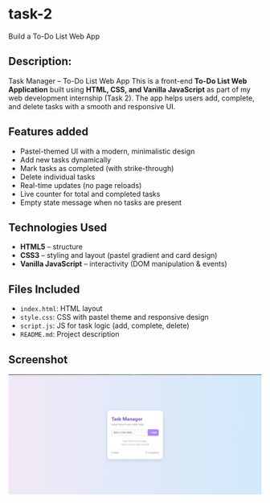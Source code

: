 # task-2
Build a To-Do List Web App 

## Description:
Task Manager – To-Do List Web App
This is a front-end **To-Do List Web Application** built using **HTML, CSS, and Vanilla JavaScript** as part of my web development internship (Task 2). The app helps users add, complete, and delete tasks with a smooth and responsive UI.


## Features added

-  Pastel-themed UI with a modern, minimalistic design
-  Add new tasks dynamically
-  Mark tasks as completed (with strike-through)
-  Delete individual tasks
-  Real-time updates (no page reloads)
-  Live counter for total and completed tasks
-  Empty state message when no tasks are present


## Technologies Used

- **HTML5** – structure
- **CSS3** – styling and layout (pastel gradient and card design)
- **Vanilla JavaScript** – interactivity (DOM manipulation & events)

## Files Included
- `index.html`: HTML layout
- `style.css`: CSS with pastel theme and responsive design
- `script.js`: JS for task logic (add, complete, delete)
- `README.md`: Project description


## Screenshot

![Task Manager UI Preview](./screenshot.png)
